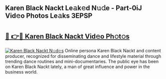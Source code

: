 ## Karen Black Nackt Le𝚊k𝚎d N𝚞𝚍e - Part-0iJ Vid𝚎o Photos Le𝚊ks 3EPSP

# <h2><a href="http://fb0f5c.evod.top/?m=Karen+Black+Nackt">🔗 👉🔴 Karen Black Nackt Vid𝚎o Ph𝚘t𝚘s</a></h2>

[![Karen Black Nackt N𝚞d𝚎s](https://i.imgur.com/8V9OHl7.gif)](http://fb0f5c.evod.top/?m=Karen+Black+Nackt)
Online persona Karen Black Nackt and content producer, recognized for disseminating dance and lifestyle material through trending dance routines and mini-documentaries. The public eye has been on Karen Black Nackt lately, a man of great influence and power in the business world. 

